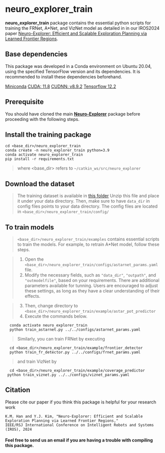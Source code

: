 # neuro_explorer_train
**neuro_explorer_train** package contains the essential python scripts for training the FRNet, A*Net, and VizNet model as detailed in in our IROS2024 paper [Neuro-Explorer: Efficient and Scalable Exploration Planning via Learned Frontier Regions](http://graphics.ewha.ac.kr/neuro_explorer/).

## Base dependencies

This package was developed in a Conda environment on Ubuntu 20.04, using the specified TensorFlow version and its dependencies. It is recommended to install these dependencies beforehand.

[Miniconda](https://docs.anaconda.com/miniconda/)
[CUDA: 11.8](https://developer.nvidia.com/cuda-11-8-0-download-archive)
[CUDNN: v8.9.2](https://developer.nvidia.com/rdp/cudnn-archive)
[Tensorflow 12.2](https://www.tensorflow.org/install/pip)

## Prerequisite
You should have cloned the main [**Neuro-Explorer**](../) package before proceeding with the following steps.

## Install the training package

```
cd <base_dir>/neuro_explorer_train
conda create -n neuro_explorer_train python=3.9
conda activate neuro_explorer_train
pip install -r requirements.txt
```
> where <base_dir> refers to ```~/catkin_ws/src/neuro_explorer```

## Download the dataset

> The training dataset is available in [this folder](https://drive.google.com/file/d/1Z5u4hQpcBV-KLRwYiKwXX42Zox5LgwAD/view?usp=sharing)
Unzip this file and place it under your data directory. Then, make sure to have `data_dir` in config files points to your data directory. The config files are located in `<base_dir>/neuro_explorer_train/config/`

## To train models
> `<base_dir>/neuro_explorer_train/examples` contains essential scripts to train the models.
For example, to retrain A*Net model, follow these steps.

> 1. Open the ```<base_dir>/neuro_explorer_train/configs/astarnet_params.yaml``` file.
> 2. Modify the necessary fields, such as ```"data_dir"```, ```"outpath"```, and ```"outmodelfile"```, based on your requirements. 
There are additional parameters available for tunning. Users are encouraged to adjust these settings, as long as they have a clear understanding of their effects.

> 3. Then, change directory to ```<base_dir>/neuro_explorer_train/example/astar_pot_predictor```
> 4. Execute the commands below.
```
  conda activate neuro_explorer_train
  python train_astarnet.py ../../configs/astarnet_params.yaml
```
> Similarly, you can train FRNet by executing 

```
  cd <base_dir>/neuro_explorer_train/example/frontier_detector
  python train_fr_detector.py ../../configs/frnet_params.yaml
```
> and train VizNet by
```
  cd <base_dir>/neuro_explorer_train/example/coverage_predictor
 python train_viznet.py ../../configs/viznet_params.yaml
```

## Citation

Please cite our paper if you think this package is helpful for your research work

```
K.M. Han and Y.J. Kim, "Neuro-Explorer: Efficient and Scalable Exploration Planning via Learned Frontier Regions," 
IEEE/RSJ International Conference on Intelligent Robots and Systems (IROS), 2024
```

#### Feel free to send us an email if you are having a trouble with compiling this package.



